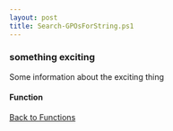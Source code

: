 ```yaml
---
layout: post
title: Search-GPOsForString.ps1
---
```


### something exciting

Some information about the exciting thing

#### Function

<script async src="https://gist-it.appspot.com/github.com/BanterBoy/scripts-blog/blob/master/PowerShell/functions/activeDirectory/Search-GPOsForString.ps1" crossorigin="anonymous"></script>

<a href="/menu/_pages/functions.html">Back to Functions</a>
